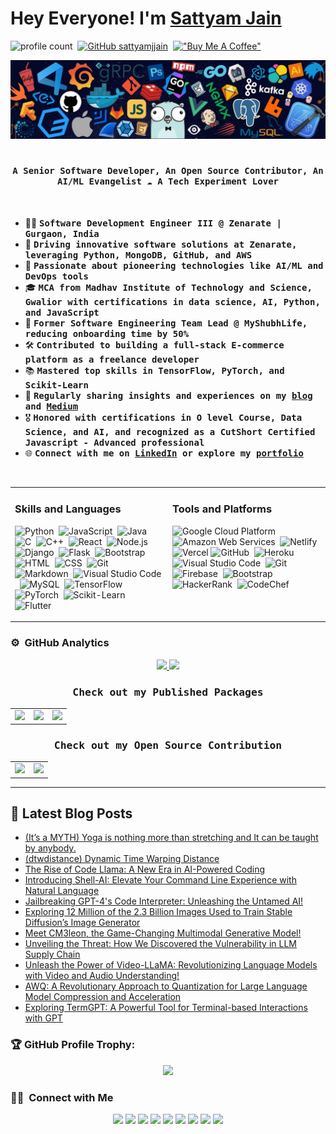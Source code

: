 # Hey Everyone! I'm [Sattyam Jain](https://github.com/sattyamjjain)

![profile count](https://komarev.com/ghpvc/?username=sattyamjjain&color=red)&nbsp;
[![GitHub sattyamjjain](https://img.shields.io/github/followers/sattyamjjain?label=follow&style=social)](https://github.com/sattyamjjain)&nbsp;
[!["Buy Me A Coffee"](https://www.buymeacoffee.com/assets/img/custom_images/orange_img.png)](https://www.buymeacoffee.com/sattyamjaiv)

![](https://raw.githubusercontent.com/SurajPratap10/SurajPratap10/master/banner.jpg)

# <p align="center"><h4 align="center"><samp> A Senior Software Developer, An Open Source Contributor, An AI/ML Evangelist  ☁ A Tech Experiment Lover </samp></h4></p>

<div>
<br>

- 👨‍💻 <samp><b>Software Development Engineer III @ Zenarate | Gurgaon, India</b>
- 🚀 <samp><b>Driving innovative software solutions at Zenarate, leveraging Python, MongoDB, GitHub, and AWS</b>
- 🧠 <samp><b>Passionate about pioneering technologies like AI/ML and DevOps tools</b>
- 🎓 <samp><b>MCA from Madhav Institute of Technology and Science, Gwalior with certifications in data science, AI, Python, and JavaScript</b>
- 💼 <samp><b>Former Software Engineering Team Lead @ MyShubhLife, reducing onboarding time by 50%</b>
- 🛠️ <samp><b>Contributed to building a full-stack E-commerce platform as a freelance developer</b>
- 📚 <samp><b>Mastered top skills in TensorFlow, PyTorch, and Scikit-Learn</b>
- 📝 <samp><b>Regularly sharing insights and experiences on my [blog](https://dev.to/sattyamjjain) and [Medium](https://medium.com/@sattyamjain96)</b>
- 🎖️ <samp><b>Honored with certifications in O level Course, Data Science, and AI, and recognized as a CutShort Certified Javascript - Advanced professional</b>
- 🌐 <samp><b>Connect with me on [LinkedIn](https://www.linkedin.com/in/sattyamjain/) or explore my [portfolio](https://sattyamjain.vercel.app/)</b>
</div>

<div>
<br>

<table>
<tr>
<td valign="top" width="50%">

### Skills and Languages

![Python](https://img.shields.io/badge/-Python-05122A?style=flat&logo=python)&nbsp;
![JavaScript](https://img.shields.io/badge/-JavaScript-05122A?style=flat&logo=javascript)&nbsp;
![Java](https://img.shields.io/badge/-Java-05122A?style=flat&logo=Java&logoColor=FFA518)&nbsp;
![C](https://img.shields.io/badge/-C-05122A?style=flat&logo=C&logoColor=A8B9CC)&nbsp;
![C++](https://img.shields.io/badge/-C++-05122A?style=flat&logo=C%2B%2B&logoColor=00599C)&nbsp;
![React](https://img.shields.io/badge/-React-05122A?style=flat&logo=react)&nbsp;
![Node.js](https://img.shields.io/badge/-Node.js-05122A?style=flat&logo=node.js)&nbsp;
![Django](https://img.shields.io/badge/-Django-05122A?style=flat&logo=django&logoColor=092E20)&nbsp;
![Flask](https://img.shields.io/badge/-Flask-05122A?style=flat&logo=flask)&nbsp;
![Bootstrap](https://img.shields.io/badge/-Bootstrap-05122A?style=flat&logo=bootstrap&logoColor=563D7C)&nbsp;
![HTML](https://img.shields.io/badge/-HTML-05122A?style=flat&logo=HTML5)&nbsp;
![CSS](https://img.shields.io/badge/-CSS-05122A?style=flat&logo=CSS3&logoColor=1572B6)&nbsp;
![Git](https://img.shields.io/badge/-Git-05122A?style=flat&logo=git)&nbsp;
![Markdown](https://img.shields.io/badge/-Markdown-05122A?style=flat&logo=markdown)&nbsp;
![Visual Studio Code](https://img.shields.io/badge/-Visual%20Studio%20Code-05122A?style=flat&logo=visual-studio-code&logoColor=007ACC)&nbsp;
![MySQL](https://img.shields.io/badge/MySQL-4479A1?style=flat&logo=MySQL&logoColor=white)&nbsp;
![TensorFlow](https://img.shields.io/badge/TensorFlow-FF6F00?style=flat&logo=TensorFlow&logoColor=white)&nbsp;
![PyTorch](https://img.shields.io/badge/PyTorch-EE4C2C?style=flat&logo=PyTorch&logoColor=white)&nbsp;
![Scikit-Learn](https://img.shields.io/badge/Scikit_Learn-F7931E?style=flat&logo=scikit-learn&logoColor=white)&nbsp;
![Flutter](https://img.shields.io/badge/Flutter-02569B?style=flat&logo=Flutter&logoColor=white)&nbsp;

</td>
<td valign="top" width="50%">

### Tools and Platforms

![Google Cloud Platform](https://img.shields.io/badge/Google_Cloud-4285F4?style=flat-square&logo=google-cloud&logoColor=white)&nbsp;
![Amazon Web Services](https://img.shields.io/badge/Amazon_Web_Services-232F3E?style=flat-square&logo=amazon-aws&logoColor=white)&nbsp;
![Netlify](https://img.shields.io/badge/Netlify-00C7B7?style=flat-square&logo=Netlify&logoColor=white)&nbsp;
![Vercel](https://img.shields.io/badge/Vercel-000000?style=flat-square&logo=Vercel&logoColor=white)
![GitHub](https://img.shields.io/badge/GitHub-181717?style=flat-square&logo=github)&nbsp;
![Heroku](https://img.shields.io/badge/Heroku-430098?style=flat-square&logo=Heroku&logoColor=white)&nbsp;
![Visual Studio Code](https://img.shields.io/badge/Visual_Studio_Code-007ACC?style=flat-square&logo=Visual-Studio-Code&logoColor=white)&nbsp;
![Git](https://img.shields.io/badge/Git-F05032?style=flat-square&logo=Git&logoColor=white)&nbsp;
![Firebase](https://img.shields.io/badge/Firebase-ffcb2c?style=flat-square&logo=Firebase&logoColor=DD1100)&nbsp;
![Bootstrap](https://img.shields.io/badge/Bootstrap-7952B3?style=flat-square&logo=bootstrap&logoColor=white)&nbsp;
![HackerRank](https://img.shields.io/badge/HackerRank-107C10?style=flat-square&logo=HackerRank&logoColor=black)&nbsp;
![CodeChef](https://img.shields.io/badge/CodeChef-5B4638?style=flat-square&logo=CodeChef&logoColor=white)&nbsp;

</td>
</tr>
</table>
    
</div>

### ⚙️ &nbsp;GitHub Analytics

<p align="center">
<a href="https://github.com/sattyamjjain">
  <img height="180em" src="https://github-readme-stats-eight-theta.vercel.app/api?username=sattyamjjain&show_icons=true&theme=algolia&include_all_commits=true&count_private=true"/>
  <img height="180em" src="https://github-readme-stats-eight-theta.vercel.app/api/top-langs/?username=sattyamjjain&layout=compact&langs_count=8&theme=algolia"/>
</a>
</p>

  
<div style="text-align: center;">
  <h3><b><samp>Check out my Published Packages</samp></b></h3>

  <table align="center" style="border-collapse: collapse; border: none;">
    <tr>
      <td style="border: none;">
        <a href="https://pypi.org/project/pyAGI/">
          <img width="100%" src="https://github-readme-stats.vercel.app/api/pin/?username=sattyamjjain&repo=pyAGI" />
        </a>
      </td>
      <td style="border: none;">
        <a href="https://pub.dev/packages/dtwdistance">
          <img width="100%" src="https://github-readme-stats.vercel.app/api/pin/?username=sattyamjjain&repo=dtwdistance" />
        </a>
      </td>
      <td style="border: none;">
        <a href="https://pypi.org/project/PyDSAlgo/">
          <img width="100%" src="https://github-readme-stats.vercel.app/api/pin/?username=sattyamjjain&repo=PyDSAlgo" />
        </a>
      </td>
    </tr>
  </table>
</div>


<div style="text-align: center;">
  <h3><b><samp>Check out my Open Source Contribution</samp></b></h3>

  <table align="center" style="border-collapse: collapse; border: none;">
    <tr>
      <td style="border: none;">
        <a href="https://github.com/datasignstech/pyluca">
          <img width="100%" src="https://github-readme-stats.vercel.app/api/pin/?username=datasignstech&repo=pyluca" />
        </a>
      </td>
      <td style="border: none;">
        <a href="https://pypi.org/project/pydictable/">
          <img width="100%" src="https://github-readme-stats.vercel.app/api/pin/?username=pskd73&repo=pydictable" />
        </a>
      </td>
    </tr>
  </table>
</div>


<hr>

## 📕 Latest Blog Posts


- [(It’s a MYTH) Yoga is nothing more than stretching and It can be taught by anybody.](https://medium.com/@sattyamjain96/its-a-myth-yoga-is-nothing-more-than-stretching-and-it-can-be-taught-by-anybody-e9269f613ddb)
- [(dtwdistance) Dynamic Time Warping Distance](https://medium.com/aimonks/dtwdistance-dynamic-time-warping-distance-81030be0d85c)
- [The Rise of Code Llama: A New Era in AI-Powered Coding](https://dev.to/sattyamjjain/the-rise-of-code-llama-a-new-era-in-ai-powered-codinghello-devto-community-1onf)
- [Introducing Shell-AI: Elevate Your Command Line Experience with Natural Language](https://dev.to/sattyamjjain/introducing-shell-ai-elevate-your-command-line-experience-with-natural-language-5fdd)
- [Jailbreaking GPT-4's Code Interpreter: Unleashing the Untamed AI!](https://dev.to/sattyamjjain/jailbreaking-gpt-4s-code-interpreter-unleashing-the-untamed-ai-42ea)
- [Exploring 12 Million of the 2.3 Billion Images Used to Train Stable Diffusion’s Image Generator](https://dev.to/sattyamjjain/exploring-12-million-of-the-23-billion-images-used-to-train-stable-diffusions-image-generator-52f0)
- [Meet CM3leon, the Game-Changing Multimodal Generative Model!](https://dev.to/sattyamjjain/meet-cm3leon-the-game-changing-multimodal-generative-model-531b)
- [Unveiling the Threat: How We Discovered the Vulnerability in LLM Supply Chain](https://dev.to/sattyamjjain/unveiling-the-threat-how-we-discovered-the-vulnerability-in-llm-supply-chain-1oib)
- [Unleash the Power of Video-LLaMA: Revolutionizing Language Models with Video and Audio Understanding!](https://dev.to/sattyamjjain/unleash-the-power-of-video-llama-revolutionizing-language-models-with-video-and-audio-understanding-mnb)
- [AWQ: A Revolutionary Approach to Quantization for Large Language Model Compression and Acceleration](https://dev.to/sattyamjjain/awq-a-revolutionary-approach-to-quantization-for-large-language-model-compression-and-acceleration-ad2)
- [Exploring TermGPT: A Powerful Tool for Terminal-based Interactions with GPT](https://dev.to/sattyamjjain/exploring-termgpt-a-powerful-tool-for-terminal-based-interactions-with-gpt-15f)


 ### 🏆 GitHub Profile Trophy:
 <p align="center">
 <a href="https://github.com/ryo-ma/github-profile-trophy">
   <img width=800 src="https://github-profile-trophy.vercel.app/?username=sattyamjjain&column=8&theme=onedark&no-frame=true&no-bg=true"/>
 </a>
 </p>

### 🤝🏻 &nbsp;Connect with Me

<p align="center">
<a href="https://sattyamjain.vercel.app/"><img src="https://img.shields.io/badge/-sattyamjain-3423A6?style=flat&logo=Google-Chrome&logoColor=white"/></a>
<a href="https://linkedin.com/in/sattyamjain"><img src="https://img.shields.io/badge/-Sattyam%20Jain-0077B5?style=flat&logo=Linkedin&logoColor=white"/></a>
<a href="mailto:sattyamjain96@gmail.com"><img src="https://img.shields.io/badge/-sattyamjain96@gmail.com-D14836?style=flat&logo=Gmail&logoColor=white"/></a>
<a href="https://instagram.com/sattyam_jjain"><img src="https://img.shields.io/badge/-@sattyam_jjain-E4405F?style=flat&logo=Instagram&logoColor=white"/></a>
<a href="https://kaggle.com/sattyam96"><img src="https://img.shields.io/badge/-Kaggle-20BEFF?style=flat&logo=Kaggle&logoColor=white"/></a>
<a href="https://dev.to/sattyamjjain"><img src="https://img.shields.io/badge/-DEV.to-0A0A0A?style=flat&logo=dev.to&logoColor=white"/></a>
<a href="https://github.com/sattyamjjain"><img src="https://img.shields.io/badge/-GitHub-181717?style=flat&logo=GitHub&logoColor=white"/></a>
<a href="https://medium.com/@sattyamjain96"><img src="https://img.shields.io/badge/-Medium-12100E?style=flat&logo=Medium&logoColor=white"/></a>
<a href="https://twitter.com/Sattyamjjain"><img src="https://img.shields.io/badge/-Twitter-1DA1F2?style=flat&logo=Twitter&logoColor=white"/></a>
</p>

